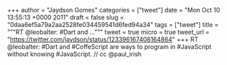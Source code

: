
+++
author = "Jaydson Gomes"
categories = ["tweet"]
date = "Mon Oct 10 13:55:13 +0000 2011"
draft = false
slug = "0daa6ef5a79a2aa2528fe034459541d6fed94a34"
tags = ["tweet"]
title = """RT @leobalter: #Dart and ..."""
tweet = true
micro = true
tweet_url = "https://twitter.com/jaydson/status/123396167408164864"
+++
RT @leobalter: #Dart and #CoffeScript are ways to program in #JavaScript without knowing #JavaScript. // cc @paul_irish
